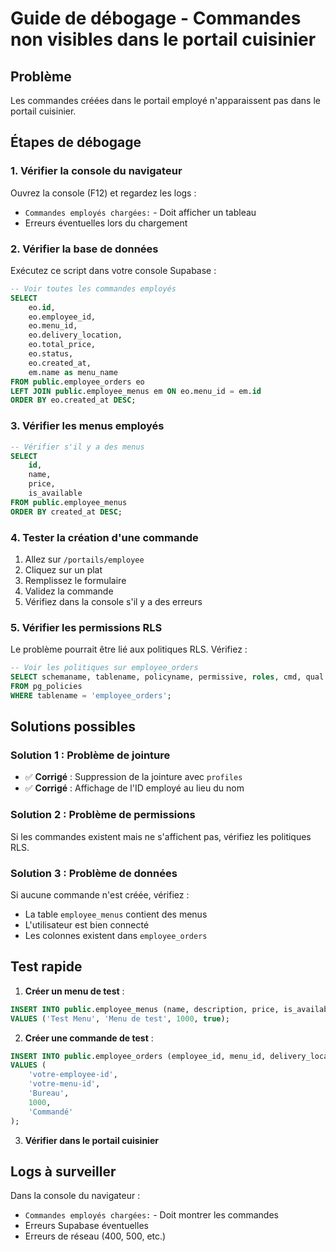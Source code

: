# Guide de débogage - Commandes non visibles dans le portail cuisinier

## Problème
Les commandes créées dans le portail employé n'apparaissent pas dans le portail cuisinier.

## Étapes de débogage

### 1. Vérifier la console du navigateur
Ouvrez la console (F12) et regardez les logs :
- `Commandes employés chargées:` - Doit afficher un tableau
- Erreurs éventuelles lors du chargement

### 2. Vérifier la base de données
Exécutez ce script dans votre console Supabase :
```sql
-- Voir toutes les commandes employés
SELECT 
    eo.id,
    eo.employee_id,
    eo.menu_id,
    eo.delivery_location,
    eo.total_price,
    eo.status,
    eo.created_at,
    em.name as menu_name
FROM public.employee_orders eo
LEFT JOIN public.employee_menus em ON eo.menu_id = em.id
ORDER BY eo.created_at DESC;
```

### 3. Vérifier les menus employés
```sql
-- Vérifier s'il y a des menus
SELECT 
    id,
    name,
    price,
    is_available
FROM public.employee_menus
ORDER BY created_at DESC;
```

### 4. Tester la création d'une commande
1. Allez sur `/portails/employee`
2. Cliquez sur un plat
3. Remplissez le formulaire
4. Validez la commande
5. Vérifiez dans la console s'il y a des erreurs

### 5. Vérifier les permissions RLS
Le problème pourrait être lié aux politiques RLS. Vérifiez :
```sql
-- Voir les politiques sur employee_orders
SELECT schemaname, tablename, policyname, permissive, roles, cmd, qual
FROM pg_policies 
WHERE tablename = 'employee_orders';
```

## Solutions possibles

### Solution 1 : Problème de jointure
- ✅ **Corrigé** : Suppression de la jointure avec `profiles`
- ✅ **Corrigé** : Affichage de l'ID employé au lieu du nom

### Solution 2 : Problème de permissions
Si les commandes existent mais ne s'affichent pas, vérifiez les politiques RLS.

### Solution 3 : Problème de données
Si aucune commande n'est créée, vérifiez :
- La table `employee_menus` contient des menus
- L'utilisateur est bien connecté
- Les colonnes existent dans `employee_orders`

## Test rapide

1. **Créer un menu de test** :
```sql
INSERT INTO public.employee_menus (name, description, price, is_available)
VALUES ('Test Menu', 'Menu de test', 1000, true);
```

2. **Créer une commande de test** :
```sql
INSERT INTO public.employee_orders (employee_id, menu_id, delivery_location, total_price, status)
VALUES (
    'votre-employee-id',
    'votre-menu-id',
    'Bureau',
    1000,
    'Commandé'
);
```

3. **Vérifier dans le portail cuisinier**

## Logs à surveiller

Dans la console du navigateur :
- `Commandes employés chargées:` - Doit montrer les commandes
- Erreurs Supabase éventuelles
- Erreurs de réseau (400, 500, etc.)







